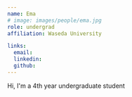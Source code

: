 ```yaml
---
name: Ema
# image: images/people/ema.jpg
role: undergrad
affiliation: Waseda University

links:
  email: 
  linkedin: 
  github: 
---
```


Hi, I'm a 4th year undergraduate student